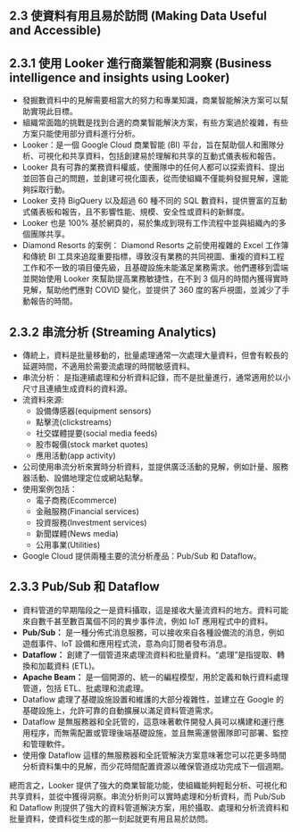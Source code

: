 ## 2.3 使資料有用且易於訪問 (Making Data Useful and Accessible)

## 2.3.1 使用 Looker 進行商業智能和洞察 (Business intelligence and insights using Looker)

-   發掘數資料中的見解需要相當大的努力和專業知識，商業智能解決方案可以幫助實現此目標。
-   組織常面臨的挑戰是找到合適的商業智能解決方案，有些方案過於複雜，有些方案只能使用部分資料進行分析。
-   Looker：是一個 Google Cloud 商業智能 (BI) 平台，旨在幫助個人和團隊分析、可視化和共享資料，包括創建易於理解和共享的互動式儀表板和報告。
-   Looker 具有可靠的業務資料權威，使團隊中的任何人都可以探索資料、提出並回答自己的問題，並創建可視化圖表，從而使組織不僅能夠發掘見解，還能夠採取行動。
-   Looker 支持 BigQuery 以及超過 60 種不同的 SQL 數資料，提供豐富的互動式儀表板和報告，且不影響性能、規模、安全性或資料的新鮮度。
-   Looker 也是 100% 基於網頁的，易於集成到現有工作流程中並與組織內的多個團隊共享。
-   Diamond Resorts 的案例： Diamond Resorts 之前使用複雜的 Excel 工作簿和傳統 BI 工具來追蹤重要指標，導致沒有業務的共同視圖、重複的資料工程工作和不一致的項目優先級，且基礎設施未能滿足業務需求。他們遷移到雲端並開始使用 Looker 來幫助提高業務敏捷性，在不到 3 個月的時間內獲得實時見解，幫助他們應對 COVID 變化，並提供了 360 度的客戶視圖，並減少了手動報告的時間。

## 2.3.2 串流分析 (Streaming Analytics)

-   傳統上，資料是批量移動的，批量處理通常一次處理大量資料，但會有較長的延遲時間，不適用於需要流處理的時間敏感資料。
-   串流分析： 是指連續處理和分析資料記錄，而不是批量進行，通常適用於以小尺寸且連續生成資料的資料源。
-   流資料來源:
    -   設備傳感器(equipment sensors)
    -   點擊流(clickstreams)
    -   社交媒體提要(social media feeds)
    -   股市報價(stock market quotes)
    -   應用活動(app activity)
-   公司使用串流分析來實時分析資料，並提供廣泛活動的見解，例如計量、服務器活動、設備地理定位或網站點擊。
-   使用案例包括：
    -   電子商務(Ecommerce)
    -   金融服務(Financial services)
    -   投資服務(Investment services)
    -   新聞媒體(News media)
    -   公用事業(Utilities)
-   Google Cloud 提供兩種主要的流分析產品：Pub/Sub 和 Dataflow。

## 2.3.3 Pub/Sub 和 Dataflow

-   資料管道的早期階段之一是資料攝取，這是接收大量流資料的地方。資料可能來自數千甚至數百萬個不同的異步事件流，例如 IoT 應用程式中的資料。
-   **Pub/Sub：** 是一種分佈式消息服務，可以接收來自各種設備流的消息，例如遊戲事件、IoT 設備和應用程式流，意為向訂閱者發布消息。
-   **Dataflow：** 創建了一個管道來處理流資料和批量資料。“處理”是指提取、轉換和加載資料 (ETL)。
-   **Apache Beam：** 是一個開源的、統一的編程模型，用於定義和執行資料處理管道，包括 ETL、批處理和流處理。
-   Dataflow 處理了基礎設施設置和維護的大部分複雜性，並建立在 Google 的基礎設施上，允許可靠的自動擴展以滿足資料管道需求。
-   Dataflow 是無服務器和全託管的，這意味著軟件開發人員可以構建和運行應用程序，而無需配置或管理後端基礎設施，並且無需運營團隊即可部署、監控和管理軟件。
-   使用像 Dataflow 這樣的無服務器和全託管解決方案意味著您可以花更多時間分析資料集中的見解，而少花時間配置資源以確保管道成功完成下一個週期。

總而言之，Looker 提供了強大的商業智能功能，使組織能夠輕鬆分析、可視化和共享資料，並從中獲得洞察。串流分析則可以實時處理和分析資料，而 Pub/Sub 和 Dataflow 則提供了強大的資料管道解決方案，用於攝取、處理和分析流資料和批量資料，使資料從生成的那一刻起就更有用且易於訪問。
